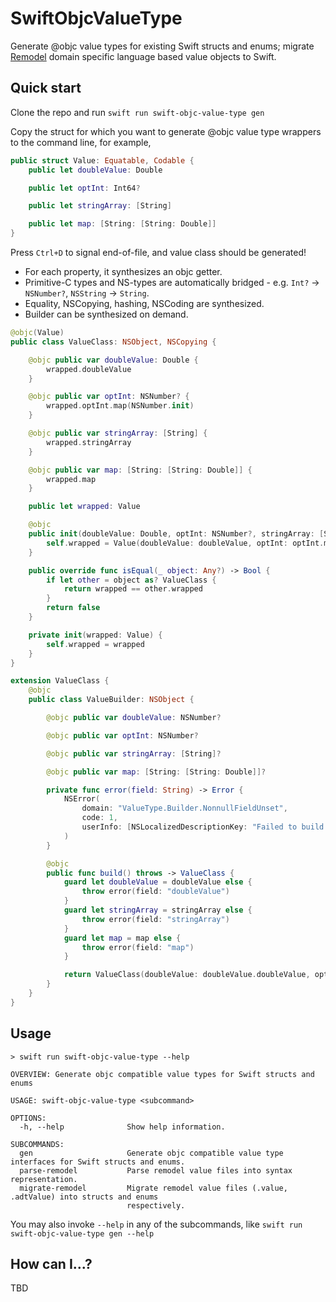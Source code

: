 # SwiftObjcValueType

Generate @objc value types for existing Swift structs and enums; migrate [Remodel](https://github.com/facebookarchive/remodel) domain specific language based value objects to Swift.

## Quick start

Clone the repo and run `swift run swift-objc-value-type gen`

Copy the struct for which you want to generate @objc value type wrappers to the command line, for example,

```swift
public struct Value: Equatable, Codable {
    public let doubleValue: Double

    public let optInt: Int64?

    public let stringArray: [String]

    public let map: [String: [String: Double]]
}

```

Press `Ctrl+D` to signal end-of-file, and value class should be generated!
- For each property, it synthesizes an objc getter.
- Primitive-C types and NS-types are automatically bridged - e.g. `Int?` -> `NSNumber?`, `NSString` -> `String`.
- Equality, NSCopying, hashing, NSCoding are synthesized.
- Builder can be synthesized on demand.

```swift
@objc(Value)
public class ValueClass: NSObject, NSCopying {

    @objc public var doubleValue: Double {
        wrapped.doubleValue
    }

    @objc public var optInt: NSNumber? {
        wrapped.optInt.map(NSNumber.init)
    }

    @objc public var stringArray: [String] {
        wrapped.stringArray
    }

    @objc public var map: [String: [String: Double]] {
        wrapped.map
    }

    public let wrapped: Value

    @objc
    public init(doubleValue: Double, optInt: NSNumber?, stringArray: [String], map: [String: [String: Double]]) {
        self.wrapped = Value(doubleValue: doubleValue, optInt: optInt.map(\.int64Value), stringArray: stringArray, map: map)
    }

    public override func isEqual(_ object: Any?) -> Bool {
        if let other = object as? ValueClass {
            return wrapped == other.wrapped
        }
        return false
    }

    private init(wrapped: Value) {
        self.wrapped = wrapped
    }
}

extension ValueClass {
    @objc
    public class ValueBuilder: NSObject {

        @objc public var doubleValue: NSNumber?

        @objc public var optInt: NSNumber?

        @objc public var stringArray: [String]?

        @objc public var map: [String: [String: Double]]?

        private func error(field: String) -> Error {
            NSError(
                domain: "ValueType.Builder.NonnullFieldUnset",
                code: 1,
                userInfo: [NSLocalizedDescriptionKey: "Failed to build because nonnull field '\(field)' is unset"]
            )
        }

        @objc
        public func build() throws -> ValueClass {
            guard let doubleValue = doubleValue else {
                throw error(field: "doubleValue")
            }
            guard let stringArray = stringArray else {
                throw error(field: "stringArray")
            }
            guard let map = map else {
                throw error(field: "map")
            }

            return ValueClass(doubleValue: doubleValue.doubleValue, optInt: optInt, stringArray: stringArray, map: map)
        }
    }
}
```

## Usage 
```
> swift run swift-objc-value-type --help

OVERVIEW: Generate objc compatible value types for Swift structs and enums

USAGE: swift-objc-value-type <subcommand>

OPTIONS:
  -h, --help              Show help information.

SUBCOMMANDS:
  gen                     Generate objc compatible value type interfaces for Swift structs and enums.
  parse-remodel           Parse remodel value files into syntax representation.
  migrate-remodel         Migrate remodel value files (.value, .adtValue) into structs and enums
                          respectively.

```
You may also invoke `--help` in any of the subcommands, like `swift run swift-objc-value-type gen --help`

## How can I...?

TBD
